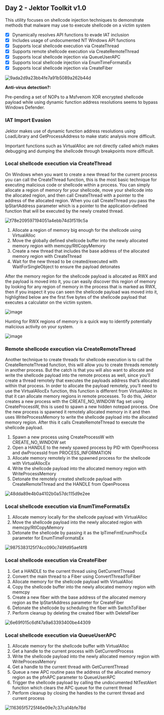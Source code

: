 ## Day 2 - Jektor Toolkit v1.0

This utility focuses on shellcode injection techniques to demonstrate methods that malware may use to execute shellcode on a victim system

- [x] Dynamically resolves API functions to evade IAT inclusion
- [x] Includes usage of undocumented NT Windows API functions
- [x] Supports local shellcode execution via CreateThread
- [x] Supports remote shellcode execution via CreateRemoteThread
- [x] Supports local shellcode injection via QueueUserAPC
- [x] Supports local shellcode injection via EnumTimeFormatsEx
- [x] Supports local shellcode injection via CreateFiber

![9ada2d9a23bb4fe7a91b5089a262b44d](https://user-images.githubusercontent.com/70239991/124507514-71a30a80-ddbd-11eb-8c54-5755c596e8ed.png)

**Anti-virus detection?:**

Pre-pending a set of NOPs to a Msfvenom XOR encrypted shellcode payload while using dynamic function address resolutions seems to bypass Windows Defender.

### IAT Import Evasion

Jektor makes use of dynamic function address resolutions using LoadLibrary and GetProcessAddress to make static analysis more difficult.

Important functions such as VirtualAlloc are not directly called which makes debugging and dumping the shellcode through breakpoints more difficult.

### Local shellcode execution via CreateThread

On Windows when you want to create a new thread for the current process you can call the CreateThread function, this is the most basic technique for executing malicious code or shellcode within a process. You can simply allocate a region of memory for your shellcode, move your shellcode into the allocated region, and then call CreateThread with a pointer to the address of the allocated region. When you call CreateThread you pass the lpStartAddress
parameter which is a pointer to the application-defined function that will be executed by the newly created thread. 

![f78e209597194051a4ebb74d3f519c5a](https://user-images.githubusercontent.com/70239991/124507531-7a93dc00-ddbd-11eb-8e07-350720a94f3f.png)

1.  Allocate a region of memory big enough for the shellcode using VirtualAlloc
2.  Move the globally defined shellcode buffer into the newly allocated memory region with memcpy/RtlCopyMemory
3.  Create a new thread that includes the base address of the allocated memory region with CreateThread
4.  Wait for the new thread to be created/executed with WaitForSingleObject to ensure the payload detonates

After the memory region for the shellcode payload is allocated as RWX and the payload is moved into it, you can easily discover this region of memory by looking for any region of memory in the process that is marked as RWX, then if you inspect it you can seen the shellcode payload was moved into it, highlighted below are the first five bytes of the shellcode payload that executes a calculator on the victim system.

![image](https://user-images.githubusercontent.com/70239991/126000980-f0e774cf-ede3-469c-a2d0-cc4c416f4392.png)

Hunting for RWX regions of memory is a quick way to identify potentially malicious activity on your system.

![image](https://user-images.githubusercontent.com/70239991/126001037-6916ec4f-456c-4f47-922b-dc77fde403af.png)

### Remote shellcode execution via CreateRemoteThread

Another technique to create threads for shellcode execution is to call the CreateRemoteThread function, this will allow you to create threads remotely in another process. But the catch is that you will also want to allocate and write the shellcode payload into the remote process as well, since you’ll create a thread remotely that executes the payloads address that’s allocated within that process. In order to allocate the payload remotely, you’ll need to use the VirtualAllocEx function, this function is different from VirtualAlloc in that it can allocate memory regions in remote processes. To do this, Jektor creates a new process with the CREATE_NO_WINDOW flag set using CreateProcessW, this is used to spawn a new hidden notepad process. One the new process is spawned it remotely allocated memory in it and then uses WriteProcessMemory to write the shellcode payload into the allocated memory region. After this it calls CreateRemoteThread to execute the shellcode payload.

1.  Spawn a new process using CreateProcessW with CREATE\_NO\_WINDOW set
2.  Open a HANDLE to the newly spawed process by PID with OpenProcess and dwProcessId from PROCESS_INFORMATION
3.  Allocate memory remotely in the spawned process for the shellcode with VirtualAllocEx
4.  Write the shellcode payload into the allocated memory region with WriteProcessMemory
5.  Detonate the remotely created shellcode payload with CreateRemoteThread and the HANDLE from OpenProcess

![48dda89e4b0a4102b0a57dc115d9e2ee](https://user-images.githubusercontent.com/70239991/124507544-8089bd00-ddbd-11eb-8ddc-5f117dd1159a.png)

### Local shellcode execution via EnumTimeFormatsEx

1.  Allocate memory locally for the shellcode payload with VirtualAlloc
2.  Move the shellcode payload into the newly allocated region with memcpy/RtlCopyMemory
3.  Detonate the shellcode by passing it as the lpTimeFmtEnumProcEx parameter for EnumTimeFormatsEx

![9875383125f74cc090c749fd95aef4f8](https://user-images.githubusercontent.com/70239991/124507573-913a3300-ddbd-11eb-8bcc-e95f861e1607.png)

### Local shellcode execution via CreateFiber

1. Get a HANDLE to the current thread using GetCurrentThread
2. Convert the main thread to a Fiber using ConvertThreadToFiber
3. Allocate memory for the shellcode payload with VirtualAlloc
4. Copy the shellcode buffer into the newly allocated memory region with memcpy
5. Create a new fiber with the base address of the allocated memory region as the lpStartAddress parameter for CreateFiber
6. Detonate the shellcode by scheduling the fiber with SwitchToFiber
7. Perform cleanup by deleting the created fiber with DeleteFiber

![6e69f015c6df47a9a63393400be44309](https://user-images.githubusercontent.com/70239991/124507585-9bf4c800-ddbd-11eb-8a06-2c48da041a17.png)

### Local shellcode execution via QueueUserAPC

1. Allocate memory for the shellcode buffer with VirtualAlloc
2. Get a handle to the current process with GetCurrentProcess
3. Write the shellcode payload into the newly allocated memory region with WriteProcessMemory
4. Get a handle to the current thread with GetCurrentThread
5. Queue a new APC routine pass the address of the allocated memory region as the pfnAPC parameter to QueueUserAPC 
6. Trigger the shellcode payload by calling the undocumented NtTestAlert function which clears the APC queue for the current thread
7. Perform cleanup by closing the handles to the current thread and current process

![116365f5725f46e09e7c37ca14bfe78d](https://user-images.githubusercontent.com/70239991/124507598-a1521280-ddbd-11eb-95d1-ea3867e77f41.png)
